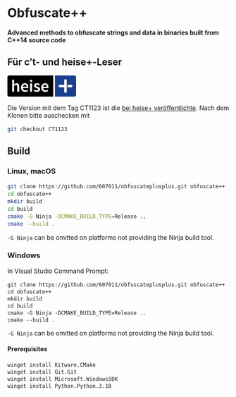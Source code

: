 # Obfuscate++

**Advanced methods to obfuscate strings and data in binaries built from C++14 source code**


## Für c’t- und heise+-Leser

![heise+](resources/heiseplus.svg)

Die Version mit dem Tag CT1123 ist die [bei heise+ veröffentlichte](https://heise.de/-8526330). Nach dem Klonen bitte auschecken mit

```bash
git checkout CT1123
```


## Build

### Linux, macOS

```bash
git clone https://github.com/607011/obfuscateplusplus.git obfuscate++
cd obfuscate++
mkdir build
cd build
cmake -G Ninja -DCMAKE_BUILD_TYPE=Release ..
cmake --build .
```

`-G Ninja` can be omitted on platforms not providing the Ninja build tool.

### Windows

In Visual Studio Command Prompt:

```
git clone https://github.com/607011/obfuscateplusplus.git obfuscate++
cd obfuscate++
mkdir build
cd build
cmake -G Ninja -DCMAKE_BUILD_TYPE=Release ..
cmake --build .
```

`-G Ninja` can be omitted on platforms not providing the Ninja build tool.

#### Prerequisites

```
winget install Kitware.CMake
winget install Git.Git
winget install Microsoft.WindowsSDK
winget install Python.Python.3.10
```
